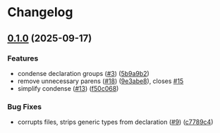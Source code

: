 # Changelog

## [0.1.0](https://github.com/abemedia/gocondense/compare/v0.0.1...v0.1.0) (2025-09-17)


### Features

* condense declaration groups ([#3](https://github.com/abemedia/gocondense/issues/3)) ([5b9a9b2](https://github.com/abemedia/gocondense/commit/5b9a9b2be24bfc9a6e80fbd081b37f82bb28450f))
* remove unnecessary parens ([#18](https://github.com/abemedia/gocondense/issues/18)) ([9e3abe8](https://github.com/abemedia/gocondense/commit/9e3abe8846d733fa4303d51361a325ebd7f7029a)), closes [#15](https://github.com/abemedia/gocondense/issues/15)
* simplify condense ([#13](https://github.com/abemedia/gocondense/issues/13)) ([f50c068](https://github.com/abemedia/gocondense/commit/f50c0684eeafdbf66251c20b2794bac877eb2b34))


### Bug Fixes

* corrupts files, strips generic types from declaration ([#9](https://github.com/abemedia/gocondense/issues/9)) ([c7789c4](https://github.com/abemedia/gocondense/commit/c7789c430f667e8c1aa61ad094ee912270671ea0))
